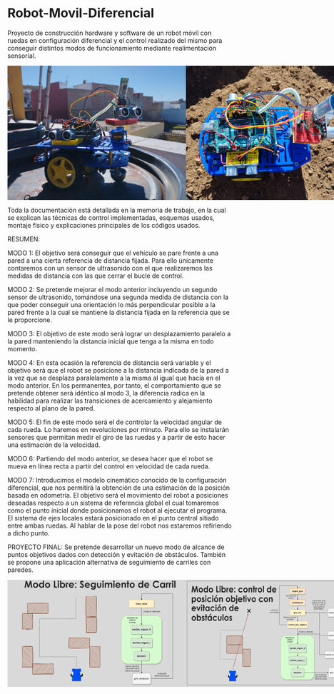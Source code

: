 # Robot-Movil-Diferencial
Proyecto de construcción hardware y software de un robot móvil con ruedas en configuración diferencial y el control realizado del mismo para conseguir distintos modos de funcionamiento mediante realimentación sensorial.

<div style="display: flex; flex-direction: row;">
  <img src="https://github.com/aglora/Robot-Movil-Diferencial/blob/main/FotoRobotMovil.jpg" width="400" />
  <img src="https://github.com/aglora/Robot-Movil-Diferencial/blob/main/Vista-aerea-robot.jpg" width="400" />
</div>

Toda la documentación está detallada en la memoria de trabajo, en la cual se explican las técnicas de control implementadas, esquemas usados, montaje físico y explicaciones principales de los códigos usados.

RESUMEN:

MODO 1:
El objetivo será conseguir que el vehículo se pare frente a una pared a una
cierta referencia de distancia fijada. Para ello únicamente contaremos con un
sensor de ultrasonido con el que realizaremos las medidas de distancia con las
que cerrar el bucle de control.

MODO 2:
Se pretende mejorar el modo anterior incluyendo un segundo sensor de
ultrasonido, tomándose una segunda medida de distancia con la que poder
conseguir una orientación lo más perpendicular posible a la pared frente a la
cual se mantiene la distancia fijada en la referencia que se le proporcione.

MODO 3:
El objetivo de este modo será lograr un desplazamiento paralelo a la pared
manteniendo la distancia inicial que tenga a la misma en todo momento.

MODO 4:
En esta ocasión la referencia de distancia será variable y el objetivo será que
el robot se posicione a la distancia indicada de la pared a la vez que se desplaza
paralelamente a la misma al igual que hacía en el modo anterior. En los
permanentes, por tanto, el comportamiento que se pretende obtener será
idéntico al modo 3, la diferencia radica en la habilidad para realizar las
transiciones de acercamiento y alejamiento respecto al plano de la pared.

MODO 5:
El fin de este modo será el de controlar la velocidad angular de cada rueda.
Lo haremos en revoluciones por minuto. Para ello se instalarán sensores que
permitan medir el giro de las ruedas y a partir de esto hacer una estimación
de la velocidad.

MODO 6:
Partiendo del modo anterior, se desea hacer que el robot se mueva en línea
recta a partir del control en velocidad de cada rueda.

MODO 7:
Introducimos el modelo cinemático conocido de la configuración diferencial,
que nos permitirá la obtención de una estimación de la posición basada en
odometría.
El objetivo será el movimiento del robot a posiciones deseadas respecto a un
sistema de referencia global el cual tomaremos como el punto inicial donde
posicionamos el robot al ejecutar el programa. El sistema de ejes locales estará
posicionado en el punto central sitiado entre ambas ruedas. Al hablar de la
pose del robot nos estaremos refiriendo a dicho punto.

PROYECTO FINAL:
Se pretende desarrollar un nuevo modo de alcance de puntos objetivos dados
con detección y evitación de obstáculos. También se propone una aplicación
alternativa de seguimiento de carriles con paredes.

<div style="display: flex; flex-direction: row;">
  <img src="https://github.com/aglora/Robot-Movil-Diferencial/blob/main/carril.png" width="400" />
  <img src="https://github.com/aglora/Robot-Movil-Diferencial/blob/main/obstaculos.png" width="400" />
</div>


